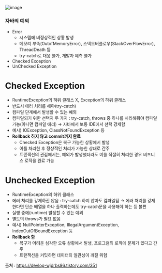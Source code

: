 ![image](https://github.com/user-attachments/assets/3e1acaa0-cec3-4ad7-bcd6-b2b0e7de94c8)

### 자바의 예외
- Error
    - 시스템에 비정상적인 상황 발생
    - 메모리 부족(OutofMemoryError), 스택오버플로우(StackOverFlowError), ThreadDeath 등
    - try-catch로 대응 불가, 개발자 예측 불가
- Checked Exception
- UnChecked Exception

# Checked Exception
- RuntimeException의 하위 클래스 X, Exception의 하위 클래스
- 반드시 에러 처리를 해야(try-catch)
- 컴파일 단계에서 발생할 수 있는 예외
- 컴파일되기 위한 선택지 두 가지 : try-catch, throws 중 하나를 처리해줘야 컴파일 가능(아니면 컴파일 에러)
  → 자바에서 보통 IDE에서 선택 강제함
- 예시) IOException, ClassNotFoundException 등
- **Rollback 하지 않고 commit까지 완료**
    - Checked Exception은 복구 가능한 상황에서 발생
    - 이를 처리한 후 정상적인 처리가 가능한 상태로 간주
    - 트랜잭션의 관점에서는, 예외가 발생했더라도 이를 적절히 처리한 경우 비즈니스 로직을 완료 가능

# Unchecked Exception
- RuntimeException의 하위 클래스
- 에러 처리를 강제하진 않음 : try-catch 하지 않아도 컴파일됨
  → 에러 처리를 강제한다면 단순 배열을 하나 출력하는데도 try-catch문을 사용해야 하는 등 불편
- 실행 중에(runtime) 발생할 수 있는 예외
- 별도의 throws가 필요 없음
- 예시) NullPointerException, IllegalArgumentException, IndexOutOfBoundException 등
- **Rollback 함**
  - 복구가 어려운 심각한 오류 상황에서 발생, 프로그램의 로직에 문제가 있다고 간주
  - 트랜잭션을 커밋하면 데이터의 일관성이 깨질 위험


출처 : https://devlog-wjdrbs96.tistory.com/351
